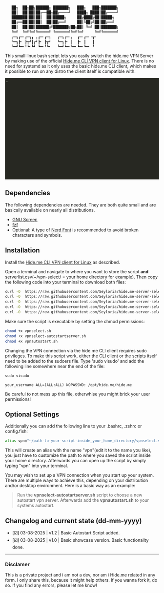 ```
   ██╗  ██╗██╗██████╗ ███████╗   ███╗   ███╗███████╗   
   ██║  ██║██║██╔══██╗██╔════╝   ████╗ ████║██╔════╝   
   ███████║██║██║  ██║█████╗     ██╔████╔██║█████╗     
   ██╔══██║██║██║  ██║██╔══╝     ██║╚██╔╝██║██╔══╝     
   ██║  ██║██║██████╔╝███████╗██╗██║ ╚═╝ ██║███████╗   
   ╚═╝  ╚═╝╚═╝╚═════╝ ╚══════╝╚═╝╚═╝     ╚═╝╚══════╝   
   ┏━┓┏━╸┏━┓╻ ╻┏━╸┏━┓   ┏━┓┏━╸╻  ┏━╸┏━╸╺┳╸             
   ┗━┓┣╸ ┣┳┛┃┏┛┣╸ ┣┳┛   ┗━┓┣╸ ┃  ┣╸ ┃   ┃              
   ┗━┛┗━╸╹┗╸┗┛ ┗━╸╹┗╸   ┗━┛┗━╸┗━╸┗━╸┗━╸ ╹
```
 

This small linux bash script lets you easily switch the hide.me VPN Server by making use of the official [Hide.me CLI VPN client for Linux](https://github.com/eventure/hide.client.linux).
There is no need for systemd as it only uses the basic hide.me CLI client, which makes it possible to run on any distro the client itself is compatible with.


![Showcase](/showcase.gif)


## Dependencies
The following dependencies are needed. They are both quite small and are basically available on nearly all distributions.
- [GNU Screen](https://www.gnu.org/software/screen/)
- [fzf](https://github.com/junegunn/fzf)
- Optional: A type of [Nerd Font](https://www.nerdfonts.com/) is recommended to avoid broken characters and symbols.


## Installation
Install the [Hide.me CLI VPN client for Linux](https://github.com/eventure/hide.client.linux) as described.

Open a terminal and navigate to where you want to store the script **and** serverlist.csv(~/vpn-select/ =  your home directory for example).
Then copy the following code into your terminal to download both files:
```sh
curl -O  https://raw.githubusercontent.com/Seyloria/hide.me-server-select/main/vpnselect.sh
curl -O  https://raw.githubusercontent.com/Seyloria/hide.me-server-select/main/vpnselect-autostartserver.sh
curl -O  https://raw.githubusercontent.com/Seyloria/hide.me-server-select/main/vpnautostart.sh
curl -O  https://raw.githubusercontent.com/Seyloria/hide.me-server-select/main/autostart-server.txt
curl -O  https://raw.githubusercontent.com/Seyloria/hide.me-server-select/main/serverlist.csv
```

Make sure the script is executable by setting the chmod permissions:
```sh
chmod +x vpnselect.sh
chmod +x vpnselect-autostartserver.sh
chmod +x vpnautostart.sh
```


Changing the VPN connection via the hide.me CLI client requires sudo privileges.
To make this script work, either the CLI client or the scripts itself need to be added to the sudoers file.
Type 'sudo visudo' and add the following line somewhere near the end of the file:
```
sudo visudo
```
```
your_username ALL=(ALL:ALL) NOPASSWD: /opt/hide.me/hide.me
```
Be careful to not mess up this file, otherwhise you might brick your user permissions!


## Optional Settings
Additionally you can add the following line to your .bashrc, .zshrc or config.fish:
```sh
alias vpn="~/path-to-your-script-inside_your_home_directory/vpnselect.sh"
```
This will create an alias with the name "vpn"(edit it to the name you like), you just have to customize the path to where you saved the script inside your home directory.
Afterwards you can open up the script by simply typing "vpn" into your terminal.


You may wish to set up a VPN connection when you start up your system.
There are multiple ways to achieve this, depending on your distribution and/or desktop environment.
Here is a basic way as an example:

> Run the **vpnselect-autostartserver.sh** script to choose a new autostart vpn server.
> Afterwards add the **vpnautostart.sh** to your systems autostart.

## Changelog and current state (dd-mm-yyyy)

- [☑️] 03-08-2025 | v1.2 | Basic Autostart Script added.
- [☑️] 03-08-2025 | v1.0 | Basic showcase version. Basic functionality done.

---
### Disclamer

This is a private project and i am not a dev, nor am i Hide.me related in any form.
I only share this, because it might help others. If you wanna fork it, do so.
If you find any errors, please let me know!

